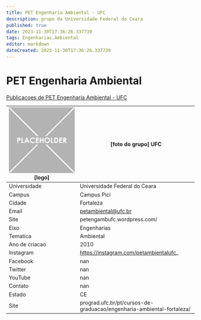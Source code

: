 ```yaml
---
title: PET Engenharia Ambiental - UFC
description: grupo da Universidade Federal do Ceara
published: true
date: 2023-11-30T17:36:26.337739
tags: Engenharias,Ambiental
editor: markdown
dateCreated: 2023-11-30T17:36:26.337739
---
```


# PET Engenharia Ambiental

[Publicacoes de PET Engenharia Ambiental - UFC](/atividade/281PETEngenhariaAmbientalUFC/feed.md)

| ![placeholder.png](/placeholder.png) [logo] | [foto do grupo] UFC         |
| ------------------------------------------- | ------------------------------------------------- |
| Universidade                                | Universidade Federal do Ceara      |
| Campus                                      | Campus Pici            |
| Cidade                                      | Fortaleza             |
| Email                                       | petambiental@ufc.br             |
| Site                                        | petengambufc.wordpress.com/              |
| Eixo                                        | Engenharias              |
| Tematica                                    | Ambiental          |
| Ano de criacao                              | 2010        |
| Instagram                                   | https://instagram.com/petambientalufc_         |
| Facebook                                    | nan          |
| Twitter                                     | nan           |
| YouTube                                     | nan           |
| Contato                                     | nan         |
| Estado                                      |  CE            |
| Site                                        | prograd.ufc.br/pt/cursos-de-graduacao/engenharia-ambiental-fortaleza/ |
